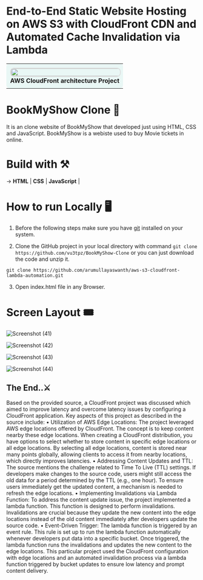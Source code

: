 # End-to-End Static Website Hosting on AWS S3 with CloudFront CDN and Automated Cache Invalidation via Lambda

<table style="width: 100%; margin-bottom: 20px;">
  <tr>
    <td align="center" style="padding: 10px; background-color: #e9f7f5; border-radius: 8px;">
      <img src="https://github.com/arumullayaswanth/aws-s3-cloudfront-lambda-automation/blob/a102c7b8f2b1359642112b9dc1521b87207782fa/CloudFront%20architecture/CloudFront.png" width="1000%" style="border: 2px solid #ddd; border-radius: 10px;">
      <br><b>AWS CloudFront architecture Project </b>
    </td>
  </tr>
</table>




# BookMyShow Clone 🎫

It is an clone website of BookMyShow that developed just using HTML, CSS and JavaScript. BookMyShow is a webiste used to buy Movie tickets in online.

# Build with ⚒️

-> **HTML** | **CSS** | **JavaScript** |

# How to run Locally 🖥️

1. Before the following steps make sure you have [git](https://git-scm.com/downloads) installed on your system.

2. Clone the GitHub project in your local directory with command `git clone https://github.com/vu3tpz/BookMyShow-Clone` or you can just download the code and unzip it.


```
git clone https://github.com/arumullayaswanth/aws-s3-cloudfront-lambda-automation.git
```


3. Open index.html file in any Browser.

# Screen Layout 🎟️

![Screenshot (41)](https://user-images.githubusercontent.com/101320198/192150986-a88e788a-135c-4660-b047-7e699bdbf7b6.png)

![Screenshot (42)](https://user-images.githubusercontent.com/101320198/192151023-586af7b8-1088-401d-948f-53b99d43f930.png)

![Screenshot (43)](https://user-images.githubusercontent.com/101320198/192150619-ec0dea40-841a-4476-8b02-1124f54d4ea4.png)

![Screenshot (44)](https://user-images.githubusercontent.com/101320198/192151026-542ff47d-f0b9-4189-b3b8-a206165c5565.png)


## The End..⚔️



Based on the provided source, a CloudFront project was discussed which aimed to improve latency and overcome latency issues by configuring a CloudFront application.
Key aspects of this project as described in the source include:
•
Utilization of AWS Edge Locations: The project leveraged AWS edge locations offered by CloudFront. The concept is to keep content nearby these edge locations. When creating a CloudFront distribution, you have options to select whether to store content in specific edge locations or all edge locations. By selecting all edge locations, content is stored near many points globally, allowing clients to access it from nearby locations, which directly improves latencies.
•
Addressing Content Updates and TTL: The source mentions the challenge related to Time To Live (TTL) settings. If developers make changes to the source code, users might still access the old data for a period determined by the TTL (e.g., one hour). To ensure users immediately get the updated content, a mechanism is needed to refresh the edge locations.
•
Implementing Invalidations via Lambda Function: To address the content update issue, the project implemented a lambda function. This function is designed to perform invalidations. Invalidations are crucial because they update the new content into the edge locations instead of the old content immediately after developers update the source code.
•
Event-Driven Trigger: The lambda function is triggered by an event rule. This rule is set up to run the lambda function automatically whenever developers put data into a specific bucket. Once triggered, the lambda function runs the invalidations and updates the new content to the edge locations.
This particular project used the CloudFront configuration with edge locations and an automated invalidation process via a lambda function triggered by bucket updates to ensure low latency and prompt content delivery.
